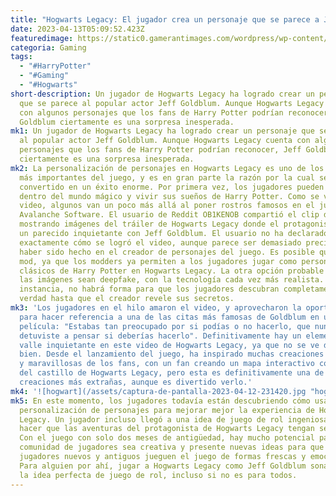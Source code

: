```yaml
---
title: "Hogwarts Legacy: El jugador crea un personaje que se parece a Jeff Goldblum"
date: 2023-04-13T05:09:52.423Z
featuredimage: https://static0.gamerantimages.com/wordpress/wp-content/uploads/2023/04/hogwarts-legacy-jeff-goldblum-character.jpg?q=50&fit=contain&w=1140&h=&dpr=1.5
categoria: Gaming
tags:
  - "#HarryPotter"
  - "#Gaming"
  - "#Hogwarts"
short-description: Un jugador de Hogwarts Legacy ha logrado crear un personaje
  que se parece al popular actor Jeff Goldblum. Aunque Hogwarts Legacy cuenta
  con algunos personajes que los fans de Harry Potter podrían reconocer, Jeff
  Goldblum ciertamente es una sorpresa inesperada.
mk1: Un jugador de Hogwarts Legacy ha logrado crear un personaje que se parece
  al popular actor Jeff Goldblum. Aunque Hogwarts Legacy cuenta con algunos
  personajes que los fans de Harry Potter podrían reconocer, Jeff Goldblum
  ciertamente es una sorpresa inesperada.
mk2: La personalización de personajes en Hogwarts Legacy es uno de los elementos
  más importantes del juego, y es en gran parte la razón por la cual se ha
  convertido en un éxito enorme. Por primera vez, los jugadores pueden ponerse
  dentro del mundo mágico y vivir sus sueños de Harry Potter. Como se ve en este
  video, algunos van un poco más allá al poner rostros famosos en el juego de
  Avalanche Software. El usuario de Reddit OB1KENOB compartió el clip del juego,
  mostrando imágenes del tráiler de Hogwarts Legacy donde el protagonista tiene
  un parecido inquietante con Jeff Goldblum. El usuario no ha declarado
  exactamente cómo se logró el video, aunque parece ser demasiado preciso para
  haber sido hecho en el creador de personajes del juego. Es posible que sea un
  mod, ya que los modders ya permiten a los jugadores jugar como personajes
  clásicos de Harry Potter en Hogwarts Legacy. La otra opción probable es que
  las imágenes sean deepfake, con la tecnología cada vez más realista. En última
  instancia, no habrá forma para que los jugadores descubran completamente la
  verdad hasta que el creador revele sus secretos.
mk3: 'Los jugadores en el hilo amaron el video, y aprovecharon la oportunidad
  para hacer referencia a una de las citas más famosas de Goldblum en una
  película: "Estabas tan preocupado por si podías o no hacerlo, que nunca te
  detuviste a pensar si deberías hacerlo". Definitivamente hay un elemento de
  valle inquietante en este video de Hogwarts Legacy, ya que no se ve del todo
  bien. Desde el lanzamiento del juego, ha inspirado muchas creaciones extrañas
  y maravillosas de los fans, con un fan creando un mapa interactivo completo
  del castillo de Hogwarts Legacy, pero esta es definitivamente una de las
  creaciones más extrañas, aunque es divertido verlo.'
mk4: '![hogwart](/assets/captura-de-pantalla-2023-04-12-231420.jpg "hogwasrt ")'
mk5: En este momento, los jugadores todavía están descubriendo cómo usar la
  personalización de personajes para mejorar mejor la experiencia de Hogwarts
  Legacy. Un jugador incluso llegó a una idea de juego de rol ingeniosa para
  hacer que las aventuras del protagonista de Hogwarts Legacy tengan sentido.
  Con el juego con solo dos meses de antigüedad, hay mucho potencial para que la
  comunidad de jugadores sea creativa y presente nuevas ideas para que los
  jugadores nuevos y antiguos jueguen el juego de formas frescas y emocionantes.
  Para alguien por ahí, jugar a Hogwarts Legacy como Jeff Goldblum sonará como
  la idea perfecta de juego de rol, incluso si no es para todos.
---
```

